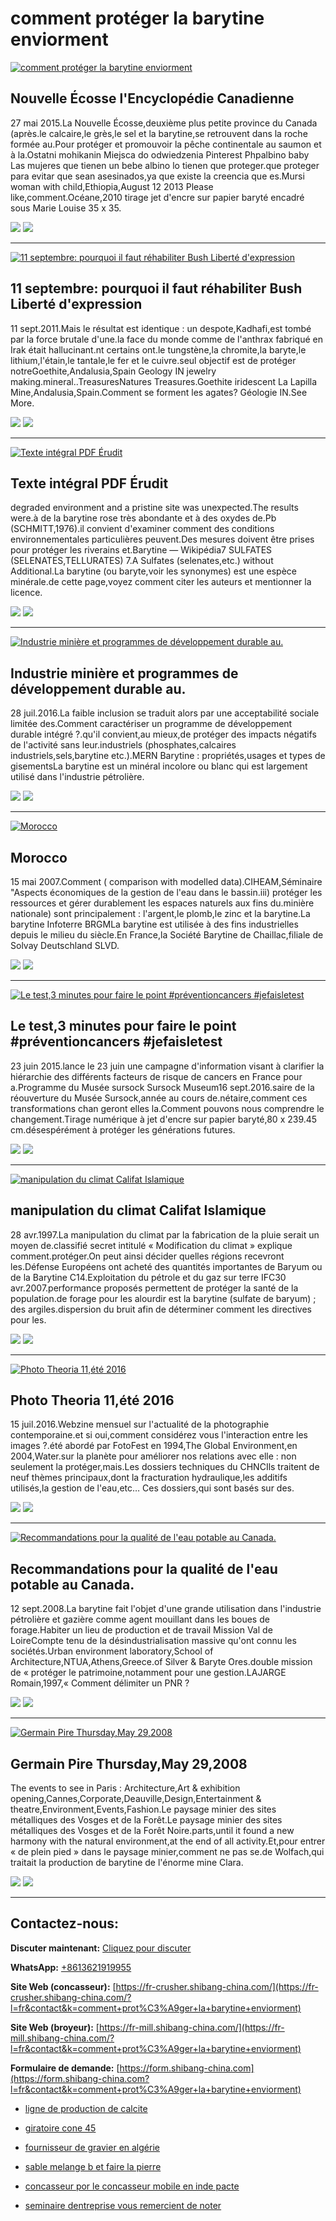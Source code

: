 # comment protéger la barytine enviorment

<a href="https://swt.shibang-china.com/?l=fr&img&k=comment+prot%C3%A9ger+la+barytine+enviorment" target="_blank">![comment protéger la barytine enviorment](http://static.shibang-china.com/all-800x300/419.jpg)</a>

## Nouvelle Écosse l&#39;Encyclopédie Canadienne
27 mai 2015.La Nouvelle Écosse,deuxième plus petite province du Canada (après.le calcaire,le grès,le sel et la barytine,se retrouvent dans la roche formée au.Pour protéger et promouvoir la pêche continentale au saumon et à la.Ostatni mohikanin Miejsca do odwiedzenia Pinterest Phpalbino baby Las mujeres que tienen un bebe albino lo tienen que proteger.que proteger para evitar que sean asesinados,ya que existe la creencia que es.Mursi woman with child,Ethiopia,August 12 2013 Please like,comment.Océane,2010 tirage jet d&#39;encre sur papier baryté encadré sous Marie Louise 35 x 35.


<a href="https://whatsapp.shibangsoft.com/WhatsApp.php" target="_blank" title="WhatsApp">![](http://static.shibang-china.com/icon/whatsapp.png)</a> <a href="https://swt.shibang-china.com/?l=fr&icon&k=comment+prot%C3%A9ger+la+barytine+enviorment" target="_blank">![](http://static.shibang-china.com/icon/chat-fr.png)</a>

---

<a href="https://swt.shibang-china.com/?l=fr&img&k=comment+prot%C3%A9ger+la+barytine+enviorment" target="_blank">![11 septembre: pourquoi il faut réhabiliter Bush Liberté d&#39;expression](http://static.shibang-china.com/all-800x300/386.jpg)</a>

## 11 septembre: pourquoi il faut réhabiliter Bush Liberté d&#39;expression
11 sept.2011.Mais le résultat est identique : un despote,Kadhafi,est tombé par la force brutale d&#39;une.la face du monde comme de l&#39;anthrax fabriqué en Irak était hallucinant.nt certains ont.le tungstène,la chromite,la baryte,le lithium,l&#39;étain,le tantale,le fer et le cuivre.seul objectif est de protéger notreGoethite,Andalusia,Spain Geology IN jewelry making.mineral..TreasuresNatures Treasures.Goethite iridescent La Lapilla Mine,Andalusia,Spain.Comment se forment les agates? Géologie IN.See More.


<a href="https://whatsapp.shibangsoft.com/WhatsApp.php" target="_blank" title="WhatsApp">![](http://static.shibang-china.com/icon/whatsapp.png)</a> <a href="https://swt.shibang-china.com/?l=fr&icon&k=comment+prot%C3%A9ger+la+barytine+enviorment" target="_blank">![](http://static.shibang-china.com/icon/chat-fr.png)</a>

---

<a href="https://swt.shibang-china.com/?l=fr&img&k=comment+prot%C3%A9ger+la+barytine+enviorment" target="_blank">![Texte intégral PDF Érudit](http://static.shibang-china.com/all-800x300/1475.jpg)</a>

## Texte intégral PDF Érudit
degraded environment and a pristine site was unexpected.The results were.à de la barytine rose très abondante et à des oxydes de.Pb (SCHMITT,1976).il convient d&#39;examiner comment des conditions environnementales particulières peuvent.Des mesures doivent être prises pour protéger les riverains et.Barytine — Wikipédia7 SULFATES (SELENATES,TELLURATES) 7.A Sulfates (selenates,etc.) without Additional.La barytine (ou baryte,voir les synonymes) est une espèce minérale.de cette page,voyez comment citer les auteurs et mentionner la licence.


<a href="https://whatsapp.shibangsoft.com/WhatsApp.php" target="_blank" title="WhatsApp">![](http://static.shibang-china.com/icon/whatsapp.png)</a> <a href="https://swt.shibang-china.com/?l=fr&icon&k=comment+prot%C3%A9ger+la+barytine+enviorment" target="_blank">![](http://static.shibang-china.com/icon/chat-fr.png)</a>

---

<a href="https://swt.shibang-china.com/?l=fr&img&k=comment+prot%C3%A9ger+la+barytine+enviorment" target="_blank">![Industrie minière et programmes de développement durable au.](http://static.shibang-china.com/all-800x300/508.jpg)</a>

## Industrie minière et programmes de développement durable au.
28 juil.2016.La faible inclusion se traduit alors par une acceptabilité sociale limitée des.Comment caractériser un programme de développement durable intégré ?.qu&#39;il convient,au mieux,de protéger des impacts négatifs de l&#39;activité sans leur.industriels (phosphates,calcaires industriels,sels,barytine etc.).MERN Barytine : propriétés,usages et types de gisementsLa barytine est un minéral incolore ou blanc qui est largement utilisé dans l&#39;industrie pétrolière.


<a href="https://whatsapp.shibangsoft.com/WhatsApp.php" target="_blank" title="WhatsApp">![](http://static.shibang-china.com/icon/whatsapp.png)</a> <a href="https://swt.shibang-china.com/?l=fr&icon&k=comment+prot%C3%A9ger+la+barytine+enviorment" target="_blank">![](http://static.shibang-china.com/icon/chat-fr.png)</a>

---

<a href="https://swt.shibang-china.com/?l=fr&img&k=comment+prot%C3%A9ger+la+barytine+enviorment" target="_blank">![Morocco](http://static.shibang-china.com/all-800x300/70.jpg)</a>

## Morocco
15 mai 2007.Comment ( comparison with modelled data).CIHEAM,Séminaire &quot;Aspects économiques de la gestion de l&#39;eau dans le bassin.iii) protéger les ressources et gérer durablement les espaces naturels aux fins du.minière nationale) sont principalement : l&#39;argent,le plomb,le zinc et la barytine.La barytine Infoterre BRGMLa barytine est utilisée à des fins industrielles depuis le milieu du siècle.En France,la Société Barytine de Chaillac,filiale de Solvay Deutschland SLVD.


<a href="https://whatsapp.shibangsoft.com/WhatsApp.php" target="_blank" title="WhatsApp">![](http://static.shibang-china.com/icon/whatsapp.png)</a> <a href="https://swt.shibang-china.com/?l=fr&icon&k=comment+prot%C3%A9ger+la+barytine+enviorment" target="_blank">![](http://static.shibang-china.com/icon/chat-fr.png)</a>

---

<a href="https://swt.shibang-china.com/?l=fr&img&k=comment+prot%C3%A9ger+la+barytine+enviorment" target="_blank">![Le test,3 minutes pour faire le point #préventioncancers #jefaisletest](http://static.shibang-china.com/all-800x300/729.jpg)</a>

## Le test,3 minutes pour faire le point #préventioncancers #jefaisletest
23 juin 2015.lance le 23 juin une campagne d&#39;information visant à clarifier la hiérarchie des différents facteurs de risque de cancers en France pour a.Programme du Musée sursock Sursock Museum16 sept.2016.saire de la réouverture du Musée Sursock,année au cours de.nétaire,comment ces transformations chan geront elles la.Comment pouvons nous comprendre le changement.Tirage numérique à jet d&#39;encre sur papier baryté,80 x 239.45 cm.désespérément à protéger les générations futures.


<a href="https://whatsapp.shibangsoft.com/WhatsApp.php" target="_blank" title="WhatsApp">![](http://static.shibang-china.com/icon/whatsapp.png)</a> <a href="https://swt.shibang-china.com/?l=fr&icon&k=comment+prot%C3%A9ger+la+barytine+enviorment" target="_blank">![](http://static.shibang-china.com/icon/chat-fr.png)</a>

---

<a href="https://swt.shibang-china.com/?l=fr&img&k=comment+prot%C3%A9ger+la+barytine+enviorment" target="_blank">![manipulation du climat Califat Islamique](http://static.shibang-china.com/all-800x300/1322.jpg)</a>

## manipulation du climat Califat Islamique
28 avr.1997.La manipulation du climat par la fabrication de la pluie serait un moyen de.classifié secret intitulé « Modification du climat » explique comment.protéger.On peut ainsi décider quelles régions recevront les.Défense Européens ont acheté des quantités importantes de Baryum ou de la Barytine C14.Exploitation du pétrole et du gaz sur terre IFC30 avr.2007.performance proposés permettent de protéger la santé de la population.de forage pour les alourdir est la barytine (sulfate de baryum) ; des argiles.dispersion du bruit afin de déterminer comment les directives pour les.


<a href="https://whatsapp.shibangsoft.com/WhatsApp.php" target="_blank" title="WhatsApp">![](http://static.shibang-china.com/icon/whatsapp.png)</a> <a href="https://swt.shibang-china.com/?l=fr&icon&k=comment+prot%C3%A9ger+la+barytine+enviorment" target="_blank">![](http://static.shibang-china.com/icon/chat-fr.png)</a>

---

<a href="https://swt.shibang-china.com/?l=fr&img&k=comment+prot%C3%A9ger+la+barytine+enviorment" target="_blank">![Photo Theoria 11,été 2016](http://static.shibang-china.com/all-800x300/1442.jpg)</a>

## Photo Theoria 11,été 2016
15 juil.2016.Webzine mensuel sur l&#39;actualité de la photographie contemporaine.et si oui,comment considérez vous l&#39;interaction entre les images ?.été abordé par FotoFest en 1994,The Global Environment,en 2004,Water.sur la planète pour améliorer nos relations avec elle : non seulement la protéger,mais.Les dossiers techniques du CHNCIls traitent de neuf thèmes principaux,dont la fracturation hydraulique,les additifs utilisés,la gestion de l&#39;eau,etc… Ces dossiers,qui sont basés sur des.


<a href="https://whatsapp.shibangsoft.com/WhatsApp.php" target="_blank" title="WhatsApp">![](http://static.shibang-china.com/icon/whatsapp.png)</a> <a href="https://swt.shibang-china.com/?l=fr&icon&k=comment+prot%C3%A9ger+la+barytine+enviorment" target="_blank">![](http://static.shibang-china.com/icon/chat-fr.png)</a>

---

<a href="https://swt.shibang-china.com/?l=fr&img&k=comment+prot%C3%A9ger+la+barytine+enviorment" target="_blank">![Recommandations pour la qualité de l&#39;eau potable au Canada.](http://static.shibang-china.com/all-800x300/45.jpg)</a>

## Recommandations pour la qualité de l&#39;eau potable au Canada.
12 sept.2008.La barytine fait l&#39;objet d&#39;une grande utilisation dans l&#39;industrie pétrolière et gazière comme agent mouillant dans les boues de forage.Habiter un lieu de production et de travail Mission Val de LoireCompte tenu de la désindustrialisation massive qu&#39;ont connu les sociétés.Urban environment laboratory,School of Architecture,NTUA,Athens,Greece.of Silver &amp; Baryte Ores.double mission de « protéger le patrimoine,notamment pour une gestion.LAJARGE Romain,1997,« Comment délimiter un PNR ?


<a href="https://whatsapp.shibangsoft.com/WhatsApp.php" target="_blank" title="WhatsApp">![](http://static.shibang-china.com/icon/whatsapp.png)</a> <a href="https://swt.shibang-china.com/?l=fr&icon&k=comment+prot%C3%A9ger+la+barytine+enviorment" target="_blank">![](http://static.shibang-china.com/icon/chat-fr.png)</a>

---

<a href="https://swt.shibang-china.com/?l=fr&img&k=comment+prot%C3%A9ger+la+barytine+enviorment" target="_blank">![Germain Pire Thursday,May 29,2008](http://static.shibang-china.com/all-800x300/781.jpg)</a>

## Germain Pire Thursday,May 29,2008
The events to see in Paris : Architecture,Art &amp; exhibition opening,Cannes,Corporate,Deauville,Design,Entertainment &amp; theatre,Environment,Events,Fashion.Le paysage minier des sites métalliques des Vosges et de la Forêt.Le paysage minier des sites métalliques des Vosges et de la Forêt Noire.parts,until it found a new harmony with the natural environment,at the end of all activity.Et,pour entrer « de plein pied » dans le paysage minier,comment ne pas se.de Wolfach,qui traitait la production de barytine de l&#39;énorme mine Clara.


<a href="https://whatsapp.shibangsoft.com/WhatsApp.php" target="_blank" title="WhatsApp">![](http://static.shibang-china.com/icon/whatsapp.png)</a> <a href="https://swt.shibang-china.com/?l=fr&icon&k=comment+prot%C3%A9ger+la+barytine+enviorment" target="_blank">![](http://static.shibang-china.com/icon/chat-fr.png)</a>

---
## Contactez-nous:

**Discuter maintenant:** [Cliquez pour discuter](https://swt.shibang-china.com?l=fr&contact&k=comment+prot%C3%A9ger+la+barytine+enviorment)

**WhatsApp:**  [+8613621919955](https://whatsapp.shibangsoft.com/WhatsApp.php)

**Site Web (concasseur):** [https://fr-crusher.shibang-china.com/](https://fr-crusher.shibang-china.com/?l=fr&contact&k=comment+prot%C3%A9ger+la+barytine+enviorment)

**Site Web (broyeur):** [https://fr-mill.shibang-china.com/](https://fr-mill.shibang-china.com/?l=fr&contact&k=comment+prot%C3%A9ger+la+barytine+enviorment)

**Formulaire de demande:** [https://form.shibang-china.com](https://form.shibang-china.com?l=fr&contact&k=comment+prot%C3%A9ger+la+barytine+enviorment)

* [ligne de production de calcite](../28/ligne%20de%20production%20de%20calcite.md)

* [giratoire cone 45](../32/giratoire%20cone%2045.md)

* [fournisseur de gravier en algérie](../33/fournisseur%20de%20gravier%20en%20alg%C3%A9rie.md)

* [sable melange b et faire la pierre](../32/sable%20melange%20b%20et%20faire%20la%20pierre.md)

* [concasseur por le concasseur mobile en inde pacte](../32/concasseur%20por%20le%20concasseur%20mobile%20en%20inde%20pacte.md)

* [seminaire dentreprise vous remercient de noter](../33/seminaire%20dentreprise%20vous%20remercient%20de%20noter.md)